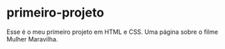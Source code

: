 # primeiro-projeto
Esse é o meu primeiro projeto em HTML  e CSS. Uma página sobre o filme Mulher Maravilha.
